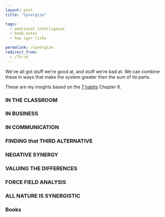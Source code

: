 ```yaml
---
layout: post
title: "Synergize"

tags:
  - emotional intelligence
  - book-notes
  - how igor ticks

permalink: /synergize
redirect_from:
  - /7h-c6
---
```


We've all got stuff we're good at, and stuff we're bad at. We can combine these in ways that make the system greater then the sum of its parts.

These are my insights based on the [7 habits](/7h) Chapter 6.

### IN THE CLASSROOM

### IN BUSINESS

### IN COMMUNICATION

### FINDING that THIRD ALTERNATIVE

### NEGATIVE SYNERGY

### VALUING THE DIFFERENCES

### FORCE FIELD ANALYSIS

### ALL NATURE IS SYNERGISTIC

### Books
